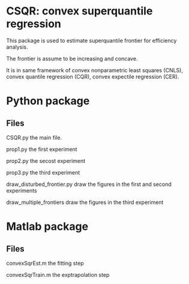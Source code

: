# CSQR: convex superquantile regression
This package is used to estimate superquantile frontier for efficiency analysis.

The frontier is assume to be increasing and concave.

It is in same framework of convex nonparametric least squares (CNLS), convex quantile regression (CQR), convex expectile regression (CER).


# Python package
## Files
CSQR.py the main file. 

prop1.py the first experiment

prop2.py the secost experiment

prop3.py the third experiment

draw_disturbed_frontier.py draw the figures in the first and second experiments

draw_multiple_frontiers draw the figures in the third experiment

# Matlab package
## Files
convexSqrEst.m  the fitting step

convexSqrTrain.m the exptrapolation step


